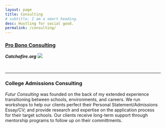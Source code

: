 ```yaml
---
layout: page
title: Consulting
# subtitle: I am a smart heading.
desc: Hustling for social good.
permalink: /consulting/
---
```


<div class="pretty-links">

<div class="lead lead-about">


### [Pro Bono Consulting](https://www.catchafire.org/profiles/1474308/)<br>
***Catchafire.org***
<img src="{{ site.baseurl }}/assets/img/git.catchafire.png"/>


<!-- {::nomarkdown} 
<figure class="site-profile">
    <img src="{{ site.baseurl }}/assets/img/profile.png">
</figure>
{:/} -->

<br>

---


### College Admissions Consulting
_Futur Consulting_ was founded on the back of my extended experience transitioning between schools, environments, and careers. We run workshops to help our clients perfect their Personal Statement/Admissions Essay/CV; and provide research and expertise on the application process for their target schools. Our clients receive long-term support through mentorship programs to follow up on their committments. 
</div>    
 
